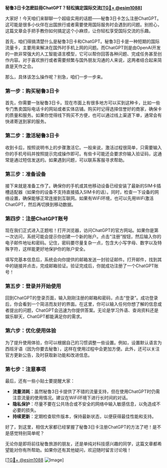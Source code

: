 **秘鲁3日卡怎麽註冊ChatGPT？轻松搞定国际交流[[TG💪+ @esim1088](https://t.me/s/esim1088)]**

大家好！今天咱们来聊聊一个超级实用的话题——秘鲁3日卡怎么注册ChatGPT。这可能是很多小伙伴在出国旅行或者需要使用国际服务时会遇到的问题。别担心，这篇文章会手把手教你如何搞定这个小麻烦，让你轻松享受国际交流的乐趣。

首先，咱们得搞清楚什么是秘鲁3日卡和ChatGPT。秘鲁3日卡是一种短期的国际流量卡，主要用来解决在国外时手机上网的问题。而ChatGPT则是由OpenAI开发的一款非常强大的人工智能语言模型，它可以帮你回答各种问题、完成任务甚至创作内容。对于喜欢旅行或者需要频繁与国外朋友沟通的人来说，这两者结合起来简直是天作之合。

那么，具体该怎么操作呢？别急，咱们一步一步来。

### **第一步：购买秘鲁3日卡**

首先，你需要一张秘鲁3日卡。现在市面上有很多地方可以买到这种卡，比如一些专门售卖国际电话卡的网站或者实体店铺。购买时记得选择信誉好的商家，确保卡的质量和服务。如果你觉得线下购买不方便，也可以通过线上渠道下单，通常会有快递寄送到家的服务。

### **第二步：激活秘鲁3日卡**

收到卡后，按照说明书上的步骤激活它。一般来说，激活过程很简单，只需要输入你的手机号码并按照提示完成操作即可。有些卡可能还会要求你输入验证码，这通常是通过短信发送的。如果遇到问题，可以联系客服寻求帮助。

### **第三步：准备设备**

接下来就是准备工作了。确保你的手机或其他移动设备已经安装了最新的SIM卡插槽适配器（如果你的设备不支持直接插入SIM卡的话）。同时，检查一下设备的网络设置，确保能够正常连接到互联网。如果有WiFi环境，也可以先用WiFi激活ChatGPT，然后再切换到移动数据。

### **第四步：注册ChatGPT账号**

现在我们正式进入正题啦！打开浏览器，访问ChatGPT的官方网站。如果你是第一次访问，系统可能会提示你创建一个新的账户。点击“注册”按钮，然后输入你的电子邮件地址和密码。记住，密码要尽量复杂一点，包含大小写字母、数字以及特殊字符，这样能更好地保护你的账户安全。

填写完基本信息后，系统会向你提供的邮箱发送一封验证邮件。打开邮件，找到其中的链接并点击，完成邮箱验证。验证完成后，你就成功注册了一个ChatGPT账号！

### **第五步：登录并开始使用**

回到ChatGPT的登录页面，输入刚刚注册的邮箱和密码，点击“登录”。成功登录后，你会看到一个简洁而友好的界面。在这里，你可以输入任何你想了解的信息或者提出的问题，ChatGPT会迅速为你提供答案。无论是学习外语、查询资料还是娱乐聊天，ChatGPT都能满足你的需求。

### **第六步：优化使用体验**

为了提升使用体验，你可以根据自己的习惯调整一些设置。例如，设置默认语言为西班牙语（因为你要去秘鲁），这样在使用过程中会更加方便。此外，还可以关注官方更新公告，及时获取新功能和改进信息。

### **第七步：注意事项**

最后，还有一些小贴士要提醒大家：

- **流量消耗**：虽然秘鲁3日卡提供了不错的流量支持，但在使用ChatGPT时仍需注意流量的使用情况。建议在WiFi环境下进行长时间的对话。
- **隐私保护**：尽量不要在公共场合或不安全的网络中输入敏感信息，以免造成不必要的损失。
- **持续更新**：定期检查软件版本，保持最新状态，以便获得最佳性能和支持。

好了，到这里，相信大家都已经掌握了秘鲁3日卡注册ChatGPT的方法了吧！是不是感觉特别简单呢？

无论你是即将前往秘鲁旅游的朋友，还是单纯对科技感兴趣的同学，这篇文章都希望能对你有所帮助。如果你还有其他疑问，欢迎随时留言讨论哦！

[[TG💪+ @esim1088](https://t.me/s/esim1088) ![Image](https://i.postimg.cc/4NQfJmqS/Snipaste-2025-05-13-00-14-12.png)]